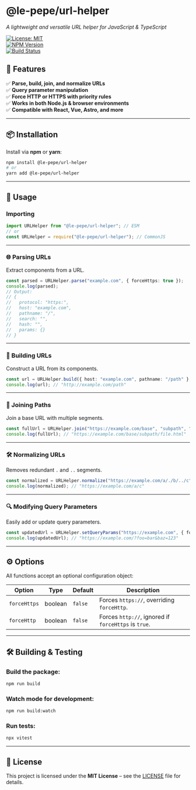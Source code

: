 # @le-pepe/url-helper
*A lightweight and versatile URL helper for JavaScript & TypeScript*

[![License: MIT](https://img.shields.io/badge/license-MIT-blue.svg)](LICENSE)  
[![NPM Version](https://img.shields.io/npm/v/@le-pepe/url-helper.svg)](https://www.npmjs.com/package/@le-pepe/url-helper)  
[![Build Status](https://img.shields.io/github/actions/workflow/status/le-pepe/url-helper/test.yml?branch=main)](https://github.com/le-pepe/url-helper/actions)

## 🚀 Features
✅ **Parse, build, join, and normalize URLs**  
✅ **Query parameter manipulation**  
✅ **Force HTTP or HTTPS with priority rules**  
✅ **Works in both Node.js & browser environments**  
✅ **Compatible with React, Vue, Astro, and more**

---

## 📦 Installation
Install via **npm** or **yarn**:
```sh
npm install @le-pepe/url-helper
# or
yarn add @le-pepe/url-helper
```

---

## 🔧 Usage

### Importing
```ts
import URLHelper from "@le-pepe/url-helper"; // ESM
// or
const URLHelper = require("@le-pepe/url-helper"); // CommonJS
```

---

### 🌐 Parsing URLs
Extract components from a URL.
```ts
const parsed = URLHelper.parse("example.com", { forceHttps: true });
console.log(parsed);
// Output:
// {
//   protocol: "https:",
//   host: "example.com",
//   pathname: "/",
//   search: "",
//   hash: "",
//   params: {}
// }
```

---

### 🔗 Building URLs
Construct a URL from its components.
```ts
const url = URLHelper.build({ host: "example.com", pathname: "/path" }, { forceHttp: true });
console.log(url); // "http://example.com/path"
```

---

### 📂 Joining Paths
Join a base URL with multiple segments.
```ts
const fullUrl = URLHelper.join("https://example.com/base", "subpath", "file.html");
console.log(fullUrl); // "https://example.com/base/subpath/file.html"
```

---

### 🛠 Normalizing URLs
Removes redundant `.` and `..` segments.
```ts
const normalized = URLHelper.normalize("https://example.com/a/./b/../c");
console.log(normalized); // "https://example.com/a/c"
```

---

### 🔍 Modifying Query Parameters
Easily add or update query parameters.
```ts
const updatedUrl = URLHelper.setQueryParams("https://example.com", { foo: "bar", baz: "123" });
console.log(updatedUrl); // "https://example.com/?foo=bar&baz=123"
```

---

## ⚙️ Options
All functions accept an optional configuration object:

| Option       | Type    | Default | Description                                      |
|-------------|--------|---------|--------------------------------------------------|
| `forceHttps` | boolean | `false` | Forces `https://`, overriding `forceHttp`. |
| `forceHttp`  | boolean | `false` | Forces `http://`, ignored if `forceHttps` is `true`. |

---

## 🛠 Building & Testing
### Build the package:
```sh
npm run build
```

### Watch mode for development:
```sh
npm run build:watch
```

### Run tests:
```sh
npx vitest
```

---

## 📝 License
This project is licensed under the **MIT License** – see the [LICENSE](LICENSE) file for details.  
